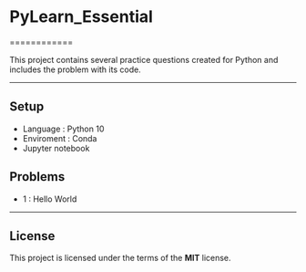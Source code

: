 # PyLearn_Essential

============

This project contains several practice questions created for Python and includes the problem with its code.



---

## Setup
- Language : Python 10
- Enviroment : Conda
- Jupyter notebook

## Problems
- 1 : Hello World

---

## License

This project is licensed under the terms of the **MIT** license.
